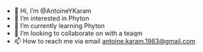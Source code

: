 - 👋 Hi, I’m @AntoineYKaram
- 👀 I’m interested in Phyton
- 🌱 I’m currently learning Phyton
- 💞️ I’m looking to collaborate on with a teaqm
- 📫 How to reach me via email antoine.karam.1983@gmail.com

<!---
AntoineYKaram/AntoineYKaram is a ✨ special ✨ repository because its `README.md` (this file) appears on your GitHub profile.
You can click the Preview link to take a look at your changes.
--->
